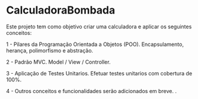 # CalculadoraBombada

Este projeto tem como objetivo criar uma calculadora e aplicar os seguintes conceitos:

1 - Pilares da Programação Orientada a Objetos (POO).
Encapsulamento, herança, polimorfismo e abstração.

2 - Padrão MVC.
Model / View / Controller.

3 - Aplicação de Testes Unitarios.
Efetuar testes unitarios com cobertura de 100%.

4 - Outros conceitos e funcionalidades serão adicionados em breve.
.
